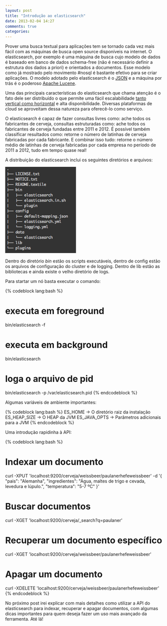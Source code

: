```yaml
---
layout: post
title: "Introdução ao elasticsearch"
date: 2013-02-04 14:27
comments: true
categories: 
---
```


Prover uma busca textual para aplicações tem se tornado cada vez mais fácil com as máquinas
de busca open source disponíveis na internet. O elasticsearch, por exemplo é uma máquina de
busca cujo modelo de dados é baseado em banco de dados schema-free (não é necessário definir
a estrutura dos dados a priori) e orientados a documentos. Esse modelo como já mostrado pelo
movimento #nosql é bastante efetivo para se criar aplicações. O modelo adotado pelo elasticsearch
é o <a href="http://json.org">JSON</a> e a máquina por trás é o poderoso 
<a href="http://lucene.apache.org/">Apache Lucene</a>.

Uma das principais características do elasticsearch que chama atenção é o fato dele ser distribuído
o que permite uma fácil escalabilidade 
<a href="http://en.wikipedia.org/wiki/Scalability#Scale_horizontally_vs._vertically">tanto vertical como horizontal</a> 
e alta disponibilidade. Diversas plataformas de cloud se aproveitam dessa natureza para oferecê-lo como serviço.

O elasticsearch é capaz de fazer consultas livres como: ache todos os fabricantes de cerveja, consultas
estruturadas como: ache todos os fabricantes de cerveja fundadas entre 2011 e 2012. É possível também
classificar resultados como: retorne o número de latinhas de cerveja fabricadas por cada fabricante. E
combinar isso tudo: retorne o número médio de latinhas de cerveja fabricadas por cada empresa no período
de 2011 a 2012, tudo em tempo quase real!

<!-- more -->

A distribuição do elasticsearch inclui os seguintes diretórios e arquivos:

![Arquivos e diretórios da distribuição do elastisearch](/images/tree_elasticsearch.png "Arquivos e diretórios da distribuição do elastisearch")

Dentro do diretório *bin* estão os scripts executáveis, dentro de config estão os arquivos de configuração
do cluster e de logging. Dentro de lib estão as bibliotecas e ainda existe o velho diretório de logs.

Para startar um nó basta executar o comando:

{% codeblock lang:bash %}
# executa em foreground
bin/elasticsearch -f

# executa em background
bin/elasticsearch

# loga o arquivo de pid
bin/elasticsearch -p /var/elasticsearch.pid
{% endcodeblock %}

Algumas variáveis de ambiente importantes:

{% codeblock lang:bash %}
ES_HOME       -> O diretório raiz da instalação
ES_HEAP_SIZE  -> O HEAP da JVM
ES_JAVA_OPTS  -> Parâmetros adicionais para a JVM
{% endcodeblock %}

Uma introdução rapidinha à API:

{% codeblock lang:bash %}
# Indexar um documento
curl -XPUT 'localhost:9200/cerveja/weissbeer/paulanerhefeweissbeer' -d '{
    "pais": "Alemanha",
    "ingredientes": "Água, maltes de trigo e cevada, levedura e lúpulo.",
    "temperatura": "5-7 ºC"
  }'

# Buscar documentos
curl -XGET 'localhost:9200/cerveja/_search?q=paulaner'

# Recuperar um documento específico
curl -XGET 'localhost:9200/cerveja/weissbeer/paulanerhefeweissbeer'

# Apagar um documento
curl -XDELETE 'localhost:9200/cerveja/weissbeer/paulanerhefeweissbeer'
{% endcodeblock %}

No próximo post irei explicar com mais detalhes como utilizar a API do elasticsearch para indexar,
recuperar e apagar documentos, com algumas dicas importantes para quem deseja fazer um uso mais avançado
da ferramenta. Até lá!
